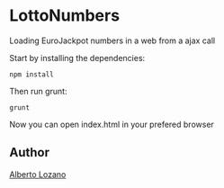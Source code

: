 # LottoNumbers

Loading EuroJackpot numbers in a web from a ajax call

Start by installing the dependencies:

```shell
npm install
```

Then run grunt:

```shell
grunt
```

Now you can open index.html in your prefered browser

## Author

[Alberto Lozano](http://github.com/alferto82)
